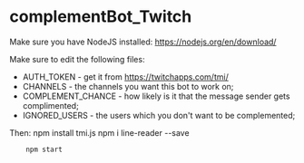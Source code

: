 # complementBot_Twitch
Make sure you have NodeJS installed: https://nodejs.org/en/download/

Make sure to edit the following files:
- AUTH_TOKEN - get it from https://twitchapps.com/tmi/
- CHANNELS - the channels you want this bot to work on;
- COMPLEMENT_CHANCE - how likely is it that the message sender gets complimented;
- IGNORED_USERS - the users which you don't want to be complemented;

Then:
		npm install tmi.js
		npm i line-reader --save
		
		npm start

